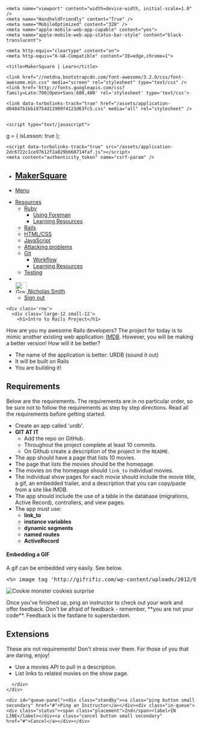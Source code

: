 <!doctype html>
<!-- paulirish.com/2008/conditional-stylesheets-vs-css-hacks-answer-neither/ -->
<!--[if IE 8]>    <html class="no-js lt-ie9" lang="en"> <![endif]-->
<!--[if gt IE 8]><!--> <html class="no-js" lang="en"> <!--<![endif]-->
  <head>
    <meta charset="utf-8" />
    <meta name="description" content="" />
    <meta name="copyright" content="" />
    <link type="text/plain" rel="author" href="/humans.txt" />

    <meta name="viewport" content="width=device-width, initial-scale=1.0" />
    <meta name="HandheldFriendly" content="True" />
    <meta name="MobileOptimized" content="320" />
    <meta name="apple-mobile-web-app-capable" content="yes">
    <meta name="apple-mobile-web-app-status-bar-style" content="black-translucent">

    <meta http-equiv="cleartype" content="on">
    <meta http-equiv="X-UA-Compatible" content="IE=edge,chrome=1">

    <title>MakerSquare | Learn</title>

    <link href="//netdna.bootstrapcdn.com/font-awesome/3.2.0/css/font-awesome.min.css" media="screen" rel="stylesheet" type="text/css" />
    <link href='http://fonts.googleapis.com/css?family=Lato:700|Open+Sans:600,400' rel='stylesheet' type='text/css'>

    <link data-turbolinks-track="true" href="/assets/application-d64847b1bb10754d11909f4123d63fc5.css" media="all" rel="stylesheet" />


    <script type="text/javascript">
  g = {
    isLesson: true
  };
</script>

    <script data-turbolinks-track="true" src="/assets/application-2dc6722c1ce97612f2a829bb60714faf.js"></script>
    <meta content="authenticity_token" name="csrf-param" />
<meta content="no/OEdK5qDk/sUhxyOeX91iMAlTv6S8BjMQrFDDXBUw=" name="csrf-token" />


    
  </head>
  <body class="pages" id="show">
    <nav class="top-bar"><ul class="title-area"><li class="name"><h1><a class="logo" href="/"><span class="logo_fat">Maker</span><span class="logo_skinny">Square </span></a></h1></li><li class="toggle-topbar menu-icon"><a href="#"><span>Menu</span></a></li></ul><section class="top-bar-section"><ul class="right"><li class="has-dropdown"><a href="#"><i class="icon-book"></i>Resources</a><ul class="dropdown"><li class="has-dropdown"><a href="#">Ruby</a><ul class="dropdown"><li><a href="/pages/resources/ruby/config">Using Foreman</a></li><li><a href="/pages/resources/ruby">Learning Resources</a></li></ul></li><li><a href="/pages/resources/rails">Rails</a></li><li><a href="/pages/resources/html-and-css">HTML/CSS</a></li><li><a href="/pages/resources/javascript">JavaScript</a></li><li><a href="/pages/resources/problems">Attacking problems</a></li><li class="has-dropdown"><a href="#">Git</a><ul class="dropdown"><li><a href="/pages/resources/git/workflow">Workflow</a></li><li><a href="/pages/resources/git">Learning Resources</a></li></ul></li><li><a href="/pages/resources/testing">Testing</a></li></ul></li><li class="divider hide-for-small"></li><li class="user has-dropdown"><a href="#"><img alt="Gravatar" class="gravatar" height="30" src="http://gravatar.com/avatar/8561905f3895139189caad3f7836ee85?size=30" width="30" />&nbsp;Nicholas Smith</a><ul class="dropdown"><li><a href="/signout">Sign out</a></li></ul></li></ul></section></nav>

    <div class='row'>
      <div class='large-12 small-12'>
        <h1>Intro to Rails Project</h1>

<p>How are you my awesome Rails developers? The project for today is to mimic another existing web application: <a href="http://www.imdb.com/">IMDB</a>. However, you will be making a better version! How will it be better?</p>

<ul>
<li>The name of the application is better: URDB (sound it out)</li>
<li>It will be built on Rails</li>
<li>You are building it!</li>
</ul>

<h2>Requirements</h2>

<p>Below are the requirements. The requirements are in no particular order, so be sure not to follow the requirements as step by step directions. Read all the requirements before getting started.</p>

<ul>
<li>Create an app called &#39;urdb&#39;.</li>
<li><strong>GIT AT IT</strong>

<ul>
<li>Add the repo on GitHub.</li>
<li>Throughout the project complete at least 10 commits.</li>
<li>On Github create a description of the project in the <code>README</code>.</li>
</ul></li>
<li>The app should have a page that lists 10 movies.</li>
<li>The page that lists the movies should be the homepage.</li>
<li>The movies on the homepage should <code>link_to</code> individual movies.</li>
<li>The individual show pages for each movie should include the movie title, a gif, an embedded trailer, and a description that you can copy/paste from a site like IMDB.</li>
<li>The app should include the use of a table in the database (migrations, Active Record), controllers, and view pages.</li>
<li>The app must use:

<ul>
<li><strong>link_to</strong></li>
<li><strong>instance variables</strong></li>
<li><strong>dynamic segments</strong></li>
<li><strong>named routes</strong></li>
<li><strong>ActiveRecord</strong></li>
</ul></li>
</ul>

<h4>Embedding a GIF</h4>

<p>A gif can be embedded very easily. See below.</p>
<div class="highlight"><pre><span class="cp">&lt;%=</span> <span class="n">image_tag</span> <span class="s1">&#39;http://gifrific.com/wp-content/uploads/2012/04/cookie-monster-cookies-surprise.gif&#39;</span> <span class="cp">%&gt;</span><span class="x"></span>
</pre></div>
<p><img alt="Cookie monster cookies surprise" src="http://gifrific.com/wp-content/uploads/2012/04/cookie-monster-cookies-surprise.gif" /></p>

<div class='deliverable'>Once you've finished up, ping an instructor to check out your work and offer feedback. Don't be afraid of feedback - remember, **you are not your code**. Feedback is the fastlane to superstardom.</div>

<h2>Extensions</h2>

<p>These are not requirements! Don&#39;t stress over them. For those of you that are daring, enjoy!</p>

<ul>
<li>Use a movies API to pull in a description.</li>
<li>List links to related movies on the show page.</li>
</ul>

      </div>
    </div>

    <div id="queue-panel"><div class="standby"><a class="ping button small secondary" href="#">Ping an Instructor</a></div><div class="in-queue"><div class="status"><span class="placement">2nd</span><label>IN LINE</label></div><a class="cancel button small secondary" href="#">Cancel</a></div></div>

    


  </body>
</html>

